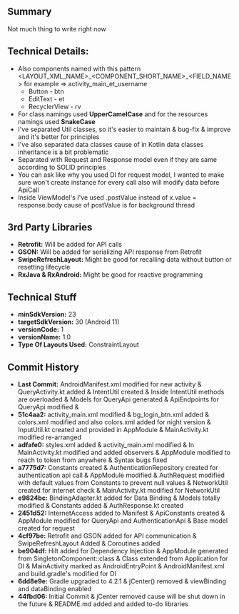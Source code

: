 <h2>Summary</h2>
Not much thing to write right now 

<h2>Technical Details:</h2>
<ul>
<li>Also components named with this pattern &lt;LAYOUT_XML_NAME&gt;_&lt;COMPONENT_SHORT_NAME&gt;_&lt;FIELD_NAME&gt; for example =&gt; activity_main_et_username
<ul>
<li>Button - btn</li>
<li>EditText - et</li>
<li>RecyclerView - rv</li>
</ul>
</li>
<li>For class namings used <b>UpperCamelCase</b> and for the resources namings used <b>SnakeCase</b></li>
<li>I've separated Util classes, so it's easier to maintain & bug-fix & improve and it's better for principles</li>
<li>I've also separated data classes cause of in Kotlin data classes inheritance is a bit problematic</li>
<li>Separated with Request and Response model even if they are same according to SOLID principles</li>
<li>You can ask like why you used DI for request model, I wanted to make sure won't create instance for every call also will modify data before ApiCall</li>
<li>Inside ViewModel's I've used .postValue instead of x.value = response.body  cause of postValue is for background thread</li>
</ul>


<h2>3rd Party Libraries</h2>
<ul>
<li><b>Retrofit:</b> Will be added for API calls </li> 
<li><b>GSON:</b> Will be added for serializing API response from Retrofit</li>
<li><b>SwipeRefreshLayout:</b> Might be good for recalling data without button or resetting lifecycle </li>
<li><b>RxJava & RxAndroid:</b> Might be good for reactive programming </li>
</ul>


<h2>Technical Stuff</h2>
<ul>
<li><b>minSdkVersion:</b> 23 </li>
<li><b>targetSdkVersion:</b> 30 (Android 11) </li>
<li><b>versionCode:</b> 1 </li>
<li><b>versionName:</b> 1.0 </li>
<li><b>Type Of Layouts Used:</b> ConstraintLayout </li>
</ul>


<h2>Commit History</h2>
<ul>
<li><b>Last Commit:</b> AndroidManifest.xml modified for new activity & QueryActivity.kt added & IntentUtil created & Inside IntentUtil methods are overloaded & Models for QueryApi generated  & ApiEndpoints for QueryApi modified & </li>
<li><b>51c4aa2:</b> activity_main.xml modified & bg_login_btn.xml added & colors.xml modified and also colors.xml added for night version & InputUtil.kt created and provided in AppModule & MainActivity.kt modified re-arranged  </li>
<li><b>adfafe0:</b> styles.xml added & activity_main.xml modified & In MainActivity.kt modified and added observers & AppModule modified to reach to token from anywhere & Syntax bugs fixed </li>
<li><b>a7775d7:</b> Constants created & AuthenticationRepository created for authentication api call & AppModule modified & AuthRequest modified with default values from Constants to prevent null values & NetworkUtil created for internet check & MainActivity.kt modified for NetworkUtil</li>
<li><b>e9824bc:</b> BindingAdapter.kt added for Data Binding & Models totally modified  & Constants added & AuthResponse.kt created</li>
<li><b>2451d52:</b> InternetAccess added to Manifest & ApiConstants created & AppModule modified for QueryApi and AuthenticationApi & Base model created for request </li>
<li><b>4cf97be:</b> Retrofit and GSON added for API communication & SwipeRefreshLayout Added & Coroutines added </li>
<li><b>be904df:</b> Hilt added for Dependency Injection &  AppModule generated from SingletonComponent::class & Class extended from Application for DI & MainActivity marked as AndroidEntryPoint & AndroidManifest.xml and build.gradle's modified for DI</li>
<li><b>6dd8e9e:</b> Gradle upgraded to 4.2.1 & jCenter() removed & viewBinding and dataBinding enabled  </li>
<li><b>44fbd06:</b> Initial Commit & jCenter removed cause will be shut down in the future & README.md added and added to-do libraries </li>
</ul>
